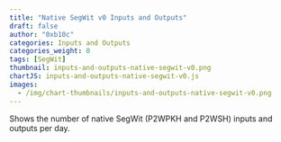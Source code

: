 ```yaml
---
title: "Native SegWit v0 Inputs and Outputs"
draft: false
author: "0xb10c"
categories: Inputs and Outputs
categories_weight: 0
tags: [SegWit]
thumbnail: inputs-and-outputs-native-segwit-v0.png
chartJS: inputs-and-outputs-native-segwit-v0.js
images:
  - /img/chart-thumbnails/inputs-and-outputs-native-segwit-v0.png
---
```


Shows the number of native SegWit (P2WPKH and P2WSH) inputs and outputs per day.

<!--more-->
